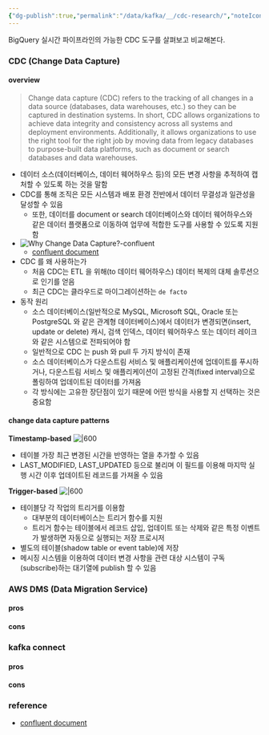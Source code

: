 ```yaml
---
{"dg-publish":true,"permalink":"/data/kafka/__/cdc-research/","noteIcon":""}
---
```



BigQuery 실시간 파이프라인의 가능한 CDC 도구를 살펴보고 비교해본다.

### CDC (Change Data Capture)
#### overview
> Change data capture (CDC) refers to the tracking of all changes in a data source (databases, data warehouses, etc.) so they can be captured in destination systems. In short, CDC allows organizations to achieve data integrity and consistency across all systems and deployment environments. Additionally, it allows organizations to use the right tool for the right job by moving data from legacy databases to purpose-built data platforms, such as document or search databases and data warehouses.

- 데이터 소스(데이터베이스, 데이터 웨어하우스 등)의 모든 변경 사항을 추적하여 캡처할 수 있도록 하는 것을 말함
- CDC를 통해 조직은 모든 시스템과 배포 환경 전반에서 데이터 무결성과 일관성을 달성할 수 있음
	- 또한, 데이터를 document or search 데이터베이스와 데이터 웨어하우스와 같은 데이터 플랫폼으로 이동하여 업무에 적합한 도구를 사용할 수 있도록 지원함
- ![Why Change Data Capture?-confluent](https://i.imgur.com/bwN2IAG.png)
	- [confluent document](https://images.ctfassets.net/8vofjvai1hpv/1ZfXCGSQCX4bEXcMrc64Sp/9f6a2dce723e4af053955d51eab7e2b3/1-narrow.png?w=851&h=431&q=100&fm=webp&bg=transparent)
- CDC 를 왜 사용하는가
	- 처음 CDC는 ETL 을 위해(to 데이터 웨어하우스) 데이터 복제의 대체 솔루션으로 인기를 얻음
	- 최근 CDC는 클라우드로 마이그레이션하는 `de facto`
- 동작 원리
	- 소스 데이터베이스(일반적으로 MySQL, Microsoft SQL, Oracle 또는 PostgreSQL 와 같은 관계형 데이터베이스)에서 데이터가 변경되면(insert, update or delete) 캐시, 검색 인덱스, 데이터 웨어하우스 또는 데이터 레이크와 같은 시스템으로 전파되어야 함
	- 일반적으로 CDC 는 push 와 pull 두 가지 방식이 존재
	- 소스 데이터베이스가 다운스트림 서비스 및 애플리케이션에 업데이트를 푸시하거나, 다운스트림 서비스 및 애플리케이션이 고정된 간격(fixed interval)으로 폴링하여 업데이트된 데이터를 가져옴
	- 각 방식에는 고유한 장단점이 있기 때문에 어떤 방식을 사용할 지 선택하는 것은 중요함

#### change data capture patterns
**Timestamp-based**
![|600](https://i.imgur.com/NEMNhyd.png)
- 테이블 가장 최근 변경된 시간을 반영하는 열을 추가할 수 있음
- LAST_MODIFIED, LAST_UPDATED 등으로 불리며 이 필드를 이용해 마지막 실행 시간 이후 업데이트된 레코드를 가져올 수 있음

**Trigger-based**
![|600](https://i.imgur.com/NEU7ueT.png)
- 테이블당 각 작업의 트리거를 이용함
	- 대부분의 데이터베이스는 트리거 함수를 지원
	- 트리거 함수는 테이블에서 레코드 삽입, 업데이트 또는 삭제와 같은 특정 이벤트가 발생하면 자동으로 실행되는 저장 프로시저
- 별도의 테이블(shadow table or event table)에 저장
- 메시징 시스템을 이용하여 데이터 변경 사항을 관련 대상 시스템이 구독(subscribe)하는 대기열에 publish 할 수 있음



### AWS DMS (Data Migration Service)
#### pros
#### cons

### kafka connect
#### pros
#### cons

### reference
- [confluent document](https://www.confluent.io/learn/change-data-capture/)